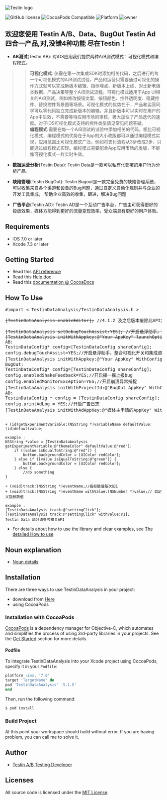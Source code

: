 <p align="left" >
  <img src="http://prj.testin.cn:8200/abtest-wiki/abtest-doc/uploads/7e23f765a45b5219cd765e53e92fbfa2/67878DB22483AB928C7BD93795E9E750.png" title="Testin logo" float=left>
</p>

![GitHub license](https://img.shields.io/badge/build-passing-brightgreen.svg)
![CocoaPods Compatible](https://img.shields.io/badge/pod-v5.1.5-blue.svg)
![Platform](https://img.shields.io/badge/platform-ios-lightgrey.svg)
![owner](https://img.shields.io/badge/owner-Testin-green.svg)

## 欢迎您使用 Testin A/B、Data、BugOut  Testin Ad 四合一产品,对,没错4种功能 尽在Testin！

- **AB测试**(Testin AB):
 对iOS应用我们提供两种A/B测试模式：可视化模式和编程模式。
>>**可视化模式**:
仅需在第一次集成SDK时添加相关代码，之后进行的每一个可视化模式的A/B测试试验，产品和运营只需要通过可视化的操作方式就可以完成新版本编辑、指标埋点、新版本上线、对比新老版本数据、产品决策等整个A/B测试流程。可视化模式适用于App UI相关的A/B测试，例如修改按钮文案、按钮颜色、控件透明度、隐藏控件、替换控件背景图等场景。可视化模式的优势在于，产品和运营同学可以零代码独立完成新版本的编辑，并且新版本可以实时在用户的App中生效，不需要等待应用市场的审核，极大加快了产品迭代的速度。对于iOS可视化模式支持的控件类型请见常见问题答疑。  
**编程模式**:需要在每一个A/B测试的试验中添加相关的代码。相比可视化模式，编程模式的优势在于App的大小改版都可以通过编程模式实现，应用范围比可视化模式广泛，例如将支付流程从3步改成2步，只能通过编程模式实现。编程模式需要配合App应用市场的发版，不能像可视化模式一样实时生效。

- **数据运营分析**(Testin Data):
Testin Data是一款可以私有化部署的用户行为分析产品。

- **缺陷管理**(Testin BugOut):
Testin Bugout是一款完全免费的缺陷管理系统，可以收集来自各个渠道和设备的Bug问题，通过自定义自动化规则并与企业的开发工具集成，
帮助企业高效的收集，跟进，解决Bug问题

- **广告平台**(Testin AD):
Testin AD是一个互动广告平台，广告主可获得更好的投放效果，媒体方能得到更好的流量变现效率，受众端具有更好的用户体验。

## Requirements
- iOS 7.0 or later
- Xcode 7.3 or later

## Getting Started
- Read this <a href="https://data.testin.cn/docs/api/iosv4/index.html" target="_blank">API reference</a>
- Read this <a href="https://data.testin.cn/docs/" target="_blank">Help doc</a>
- Read this <a href="https://cocoadocs.org/docsets/TestinDataAnalysis/5.1.5/Classes/TestinDataAnalysis.html" target="_blank">documentation @ CocoaDocs</a>

## How To Use

<pre>
#import < TestinDataAnalysis/TestinDataAnalysis.h >

<del>[TestinDataAnalysis enableEditor];</del> //4.1.2 及之后版本废除此API方法。

<del>[TestinDataAnalysis setDebugTouchAssist:YES]; //开启悬浮助手，整合可视化开关和集成调试功能。
[TestinDataAnalysis initWithAppkey:@"Your AppKey" launchOptions:launchOptions];</del>
AB:
TestinDataConfig* config=[TestinDataConfig shareConfig];
config.debugTouchAssist=YES;//开启悬浮助手，整合可视化开关和集成调试功能。
[TestinDataAnalysis initWithAppkey:@"Your AppKey" WithConfig:config launchOptions:launchOptions];//初始化AB业务
BugOut:
TestinDataConfig* config=[TestinDataConfig shareConfig];
config.enabledShakeFeedback=YES;//开启摇一摇上报bug
config.enabledMonitorException=YES;//开启崩溃异常捕捉
[TestinDataAnalysis initWithProjectId:@"BugOut AppKey" WithConfig:config launchOptions:launchOptions];//初始化bugout业务
AD:
TestinDataConfig * config = [TestinDataConfig shareConfig];
config.printAdLog = YES;//开启广告日志
[TestinDataAnalysis initWithAdAppKey:@"媒体主申请的AppKey" WithConfig:config launchOptions:launchOptions];//初始化AD业务
    
</pre>

```
+ (id)getExperimentVariable:(NSString *)variableName defaultValue:(id)defaultvalue;

example :
NSString *value = [TestinDataAnalysis getExperimentVariable:@"themeColor" defaultValue:@"red"];
    if ([value isEqualToString:@"red"]) {
        button.backgroundColor = [UIColor redColor];
    } else if ([value isEqualToString:@"green"]) {
        button.backgroundColor = [UIColor redColor];
    } else {
        //do something
}
```
```
+ (void)track:(NSString *)eventName;//指标数值每次加1
+ (void)track:(NSString *)eventName withValue:(NSNumber *)value;// 自定义指标数值

example :
[TestinDataAnalysis track:@"settingClick"];
[TestinDataAnalysis track:@"settingClick" withValue:@1];
Testin Data 部分请参考相关API

```
- For details about how to use the library and clear examples, see <a href="http://ab.testin.cn/docs/" target="_blank">The detailed How to use</a>
## Noun explanation
- [Noun details](http://ab.testin.cn/docs/dict.html)

## Installation 
There are three ways to use TestinDataAnalysis in your project:
- download from [Here](http://ab.testin.cn/docs/iossdk.html)
- using CocoaPods
### Installation with CocoaPods

[CocoaPods](http://cocoapods.org/) is a dependency manager for Objective-C, which automates and simplifies the process of using 3rd-party libraries in your projects. See the [Get Started](http://cocoapods.org/#get_started) section for more details.

#### Podfile
To integrate TestinDataAnalysis into your Xcode project using CocoaPods, specify it in your `Podfile`:

```ruby
platform :ios, '7.0'
target 'TargetName' do
pod 'TestinDataAnalysis' '5.1.5'
end
```

Then, run the following command:

```bash
$ pod install
```
### Build Project
At this point your workspace should build without error. If you are having problem, you can call me to solve it.

## Author
- [Testin A/B Testing Developer](https://github.com/abtesttestin)

## Licenses

All source code is licensed under the [MIT License](https://raw.githubusercontent.com/abtesttestin/TestinDataAnalysis/master/LICENSE).
